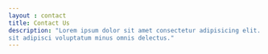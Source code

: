 ```yaml
---
layout : contact
title: Contact Us
description: "Lorem ipsum dolor sit amet consectetur adipisicing elit. Quo quibusdam aspernatur dicta earum voluptate
sit adipisci voluptatum minus omnis delectus."
---
```

